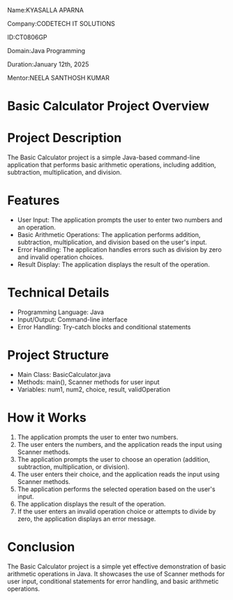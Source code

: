 Name:KYASALLA APARNA

Company:CODETECH IT SOLUTIONS

ID:CT0806GP

Domain:Java Programming

Duration:January 12th, 2025

Mentor:NEELA SANTHOSH KUMAR

# Basic Calculator Project Overview

# Project Description

The Basic Calculator project is a simple Java-based command-line application that performs basic arithmetic operations, including addition, subtraction, multiplication, and division.

# Features

- User Input: The application prompts the user to enter two numbers and an operation.
- Basic Arithmetic Operations: The application performs addition, subtraction, multiplication, and division based on the user's input.
- Error Handling: The application handles errors such as division by zero and invalid operation choices.
- Result Display: The application displays the result of the operation.

# Technical Details

- Programming Language: Java
- Input/Output: Command-line interface
- Error Handling: Try-catch blocks and conditional statements

# Project Structure

- Main Class: BasicCalculator.java
- Methods: main(), Scanner methods for user input
- Variables: num1, num2, choice, result, validOperation

# How it Works

1. The application prompts the user to enter two numbers.
2. The user enters the numbers, and the application reads the input using Scanner methods.
3. The application prompts the user to choose an operation (addition, subtraction, multiplication, or division).
4. The user enters their choice, and the application reads the input using Scanner methods.
5. The application performs the selected operation based on the user's input.
6. The application displays the result of the operation.
7. If the user enters an invalid operation choice or attempts to divide by zero, the application displays an error message.

# Conclusion

The Basic Calculator project is a simple yet effective demonstration of basic arithmetic operations in Java. It showcases the use of Scanner methods for user input, conditional statements for error handling, and basic arithmetic operations.






